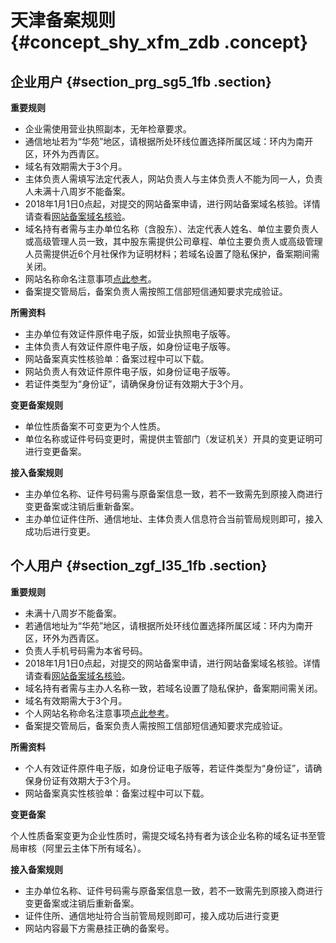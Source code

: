 # 天津备案规则 {#concept_shy_xfm_zdb .concept}

## 企业用户 {#section_prg_sg5_1fb .section}

**重要规则**

-   企业需使用营业执照副本，无年检章要求。
-   通信地址若为“华苑”地区，请根据所处环线位置选择所属区域：环内为南开区，环外为西青区。
-   域名有效期需大于3个月。
-   主体负责人需填写法定代表人，网站负责人与主体负责人不能为同一人，负责人未满十八周岁不能备案。
-   2018年1月1日0点起，对提交的网站备案申请，进行网站备案域名核验。详情请查看[网站备案域名核验](../../../../intl.zh-CN/常见问题/网站备案域名核验.md)。
-   域名持有者需与主办单位名称（含股东）、法定代表人姓名、单位主要负责人或高级管理人员一致，其中股东需提供公司章程、单位主要负责人或高级管理人员需提供近6个月社保作为证明材料；若域名设置了隐私保护，备案期间需关闭。
-   网站名称命名注意事项[点此参考](../../../../intl.zh-CN/常见问题/填写主体信息和网站信息.md#section_hxd_kvr_zdb)。
-   备案提交管局后，备案负责人需按照工信部短信通知要求完成验证。

**所需资料**

-   主办单位有效证件原件电子版，如营业执照电子版等。
-   主体负责人有效证件原件电子版，如身份证电子版等。
-   网站备案真实性核验单：备案过程中可以下载。
-   网站负责人有效证件原件电子版，如身份证电子版等。
-   若证件类型为“身份证”，请确保身份证有效期大于3个月。

**变更备案规则**

-   单位性质备案不可变更为个人性质。
-   单位名称或证件号码变更时，需提供主管部门（发证机关）开具的变更证明可进行变更备案。

**接入备案规则**

-   主办单位名称、证件号码需与原备案信息一致，若不一致需先到原接入商进行变更备案或注销后重新备案。
-   主办单位证件住所、通信地址、主体负责人信息符合当前管局规则即可，接入成功后进行变更。

## 个人用户 {#section_zgf_l35_1fb .section}

**重要规则**

-   未满十八周岁不能备案。
-   若通信地址为“华苑”地区，请根据所处环线位置选择所属区域：环内为南开区，环外为西青区。
-   负责人手机号码需为本省号码。
-   2018年1月1日0点起，对提交的网站备案申请，进行网站备案域名核验。详情请查看[网站备案域名核验](../../../../intl.zh-CN/常见问题/网站备案域名核验.md)。
-   域名持有者需与主办人名称一致，若域名设置了隐私保护，备案期间需关闭。
-   域名有效期需大于3个月。
-   个人网站名称命名注意事项[点此参考](../../../../intl.zh-CN/常见问题/填写主体信息和网站信息.md#section_hxd_kvr_zdb)。
-   备案提交管局后，备案负责人需按照工信部短信通知要求完成验证。

**所需资料**

-   个人有效证件原件电子版，如身份证电子版等，若证件类型为“身份证”，请确保身份证有效期大于3个月。
-   网站备案真实性核验单：备案过程中可以下载。

**变更备案**

个人性质备案变更为企业性质时，需提交域名持有者为该企业名称的域名证书至管局审核（阿里云主体下所有域名）。

**接入备案规则**

-   主办单位名称、证件号码需与原备案信息一致，若不一致需先到原接入商进行变更备案或注销后重新备案。
-   证件住所、通信地址符合当前管局规则即可，接入成功后进行变更
-   网站内容最下方需悬挂正确的备案号。

